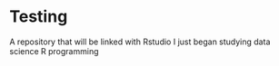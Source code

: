 # Testing 
A repository that will be linked with Rstudio
I just began studying data science R programming
